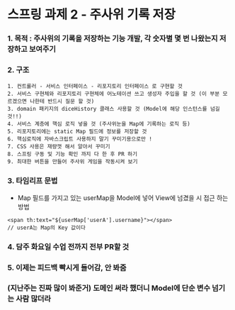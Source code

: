# 스프링 과제 2 - 주사위 기록 저장 
### 1. 목적 : 주사위의 기록을 저장하는 기능 개발, 각 숫자별 몇 번 나왔는지 저장하고 보여주기
### 2. 구조
    1. 컨트롤러 - 서비스 인터페이스 - 리포지토리 인터페이스 로 구현할 것
    2. 서비스 구현체와 리포지토리 구현체에 어노테이션 쓰고 생성자 주입을 할 것 (이 부분 모르겠으면 나한테 반드시 질문 할 것)
    3. domain 패키지의 diceHistory 클래스 사용할 것 (Model에 해당 인스턴스를 넘길 것!!)
    4. 서비스 계층에 핵심 로직 넣을 것 (주사위눈을 Map에 기록하는 로직 등)
    5. 리포지토리에는 static Map 필드에 정보를 저장할 것
    6. 핵심로직에 자바스크립트 사용하지 말기 꾸미기용으로만 !
    7. CSS 사용은 재량껏 해서 알아서 꾸미기
    8. 스프링 구동 및 기능 확인 까지 다 한 후 PR 하기
    9. 최대한 버튼을 만들어 주사위 게임을 작동시켜 보기
### 3. 타임리프 문법
- Map 필드를 가지고 있는 userMap을 Model에 넣어 View에 넘겼을 시 접근 하는 방법
```
<span th:text="${userMap['userA'].username}"></span>
// userA는 Map의 Key 값이다
```

### 4. 담주 화요일 수업 전까지 전부 PR할 것
### 5. 이제는 피드백 빡시게 들어감, 안 봐줌 
### (지난주는 진짜 많이 봐준거) 도메인 써라 했더니 Model에 단순 변수 넘기는 사람 많더라
